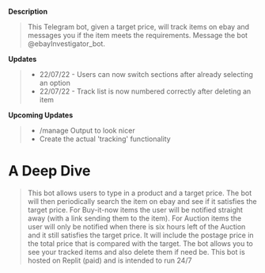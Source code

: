 **Description**
> This Telegram bot, given a target price, will track items on ebay and messages you if the item meets the requirements. Message the bot @ebayInvestigator_bot.


**Updates**
> - 22/07/22 - Users can now switch sections after already selecting an option
> - 22/07/22 - Track list is now numbered correctly after deleting an item

**Upcoming Updates**
> - /manage Output to look nicer
> - Create the actual 'tracking' functionality




# A Deep Dive
> This bot allows users to type in a product and a target price. The bot will then periodically search the item on ebay and see if it satisfies the target price. For Buy-it-now items the user will be notified straight away (with a link sending them to the item). For Auction items the user will only be notified when there is six hours left of the Auction and it still satisfies the target price. It will include the postage price in the total price that is compared with the target. The bot allows you to see your tracked items and also delete them if need be. This bot is hosted on Replit (paid) and is intended to run 24/7

